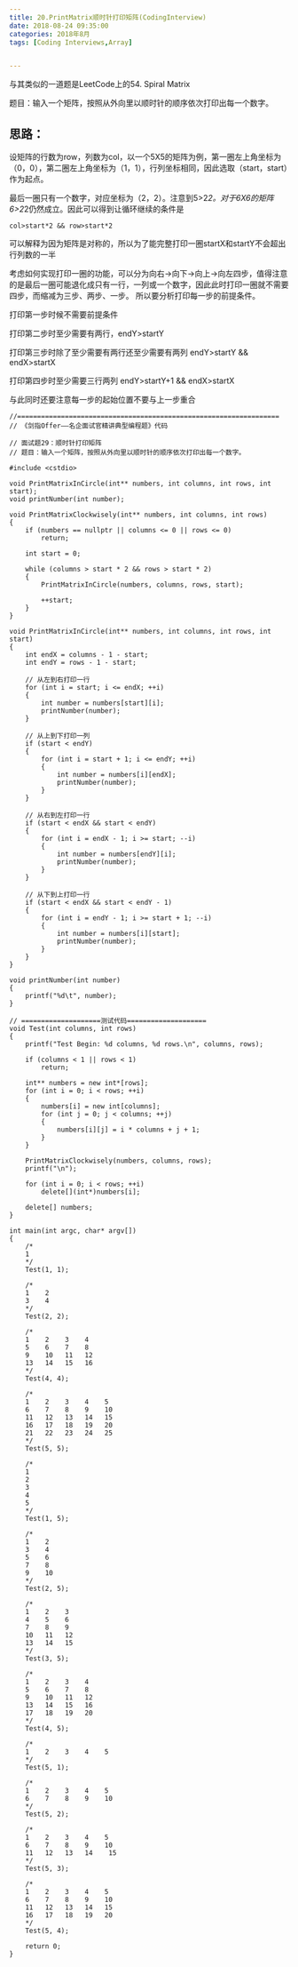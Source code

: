 ```yaml
---
title: 20.PrintMatrix顺时针打印矩阵(CodingInterview)
date: 2018-08-24 09:35:00
categories: 2018年8月
tags: [Coding Interviews,Array]


---
```

 

与其类似的一道题是LeetCode上的54. Spiral Matrix

题目：输入一个矩阵，按照从外向里以顺时针的顺序依次打印出每一个数字。

<!-- more -->

## 思路：

设矩阵的行数为row，列数为col，以一个5X5的矩阵为例，第一圈左上角坐标为（0，0），第二圈左上角坐标为（1，1），行列坐标相同，因此选取（start，start）作为起点。

最后一圈只有一个数字，对应坐标为（2，2）。注意到5>2*2。对于6X6的矩阵6>2*2仍然成立。因此可以得到让循环继续的条件是

	col>start*2 && row>start*2

可以解释为因为矩阵是对称的，所以为了能完整打印一圈startX和startY不会超出行列数的一半

考虑如何实现打印一圈的功能，可以分为向右->向下->向上->向左四步，值得注意的是最后一圈可能退化成只有一行，一列或一个数字，因此此时打印一圈就不需要四步，而缩减为三步、两步、一步。
所以要分析打印每一步的前提条件。

打印第一步时候不需要前提条件

打印第二步时至少需要有两行，endY>startY

打印第三步时除了至少需要有两行还至少需要有两列 endY>startY && endX>startX

打印第四步时至少需要三行两列 endY>startY+1 && endX>startX

与此同时还要注意每一步的起始位置不要与上一步重合


	//==================================================================
	// 《剑指Offer——名企面试官精讲典型编程题》代码

	// 面试题29：顺时针打印矩阵
	// 题目：输入一个矩阵，按照从外向里以顺时针的顺序依次打印出每一个数字。

	#include <cstdio>

	void PrintMatrixInCircle(int** numbers, int columns, int rows, int start);
	void printNumber(int number);

	void PrintMatrixClockwisely(int** numbers, int columns, int rows)
	{
	    if (numbers == nullptr || columns <= 0 || rows <= 0)
	        return;

	    int start = 0;

	    while (columns > start * 2 && rows > start * 2)
	    {
	        PrintMatrixInCircle(numbers, columns, rows, start);

	        ++start;
	    }
	}

	void PrintMatrixInCircle(int** numbers, int columns, int rows, int start)
	{
	    int endX = columns - 1 - start;
	    int endY = rows - 1 - start;

	    // 从左到右打印一行
	    for (int i = start; i <= endX; ++i)
	    {
	        int number = numbers[start][i];
	        printNumber(number);
	    }

	    // 从上到下打印一列
	    if (start < endY)
	    {
	        for (int i = start + 1; i <= endY; ++i)
	        {
	            int number = numbers[i][endX];
	            printNumber(number);
	        }
	    }

	    // 从右到左打印一行
	    if (start < endX && start < endY)
	    {
	        for (int i = endX - 1; i >= start; --i)
	        {
	            int number = numbers[endY][i];
	            printNumber(number);
	        }
	    }

	    // 从下到上打印一行
	    if (start < endX && start < endY - 1)
	    {
	        for (int i = endY - 1; i >= start + 1; --i)
	        {
	            int number = numbers[i][start];
	            printNumber(number);
	        }
	    }
	}

	void printNumber(int number)
	{
	    printf("%d\t", number);
	}

	// ====================测试代码====================
	void Test(int columns, int rows)
	{
	    printf("Test Begin: %d columns, %d rows.\n", columns, rows);

	    if (columns < 1 || rows < 1)
	        return;

	    int** numbers = new int*[rows];
	    for (int i = 0; i < rows; ++i)
	    {
	        numbers[i] = new int[columns];
	        for (int j = 0; j < columns; ++j)
	        {
	            numbers[i][j] = i * columns + j + 1;
	        }
	    }

	    PrintMatrixClockwisely(numbers, columns, rows);
	    printf("\n");

	    for (int i = 0; i < rows; ++i)
	        delete[](int*)numbers[i];

	    delete[] numbers;
	}

	int main(int argc, char* argv[])
	{
	    /*
	    1
	    */
	    Test(1, 1);

	    /*
	    1    2
	    3    4
	    */
	    Test(2, 2);

	    /*
	    1    2    3    4
	    5    6    7    8
	    9    10   11   12
	    13   14   15   16
	    */
	    Test(4, 4);

	    /*
	    1    2    3    4    5
	    6    7    8    9    10
	    11   12   13   14   15
	    16   17   18   19   20
	    21   22   23   24   25
	    */
	    Test(5, 5);

	    /*
	    1
	    2
	    3
	    4
	    5
	    */
	    Test(1, 5);

	    /*
	    1    2
	    3    4
	    5    6
	    7    8
	    9    10
	    */
	    Test(2, 5);

	    /*
	    1    2    3
	    4    5    6
	    7    8    9
	    10   11   12
	    13   14   15
	    */
	    Test(3, 5);

	    /*
	    1    2    3    4
	    5    6    7    8
	    9    10   11   12
	    13   14   15   16
	    17   18   19   20
	    */
	    Test(4, 5);

	    /*
	    1    2    3    4    5
	    */
	    Test(5, 1);

	    /*
	    1    2    3    4    5
	    6    7    8    9    10
	    */
	    Test(5, 2);

	    /*
	    1    2    3    4    5
	    6    7    8    9    10
	    11   12   13   14    15
	    */
	    Test(5, 3);

	    /*
	    1    2    3    4    5
	    6    7    8    9    10
	    11   12   13   14   15
	    16   17   18   19   20
	    */
	    Test(5, 4);

	    return 0;
	}
